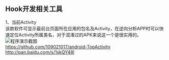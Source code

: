 ## Hook开发相关工具

1、当前Activity  
该款软件可显示最前台页面所在应用的包名及Activity，在逆向分析APP时可以快速定位Activity所属类名，对于混淆过的APK来说这一个是很实用的。  
![程序演示截图][app_screemshot01]   
https://github.com/109021017/android-TopActivity  
http://pan.baidu.com/s/1skQY48l





































[app_screemshot01]: https://github.com/littleRich/WeChatLuckyMoney/blob/master/screenshot/showcurrentactivity.jpg